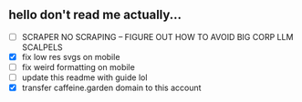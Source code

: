 ## hello don't read me actually...

- [ ] SCRAPER NO SCRAPING – FIGURE OUT HOW TO AVOID BIG CORP LLM SCALPELS
- [x] fix low res svgs on mobile
- [ ] fix weird formatting on mobile
- [ ] update this readme with guide lol
- [x] transfer caffeine.garden domain to this account
